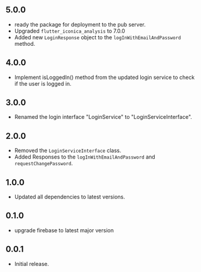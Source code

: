 ## 5.0.0

* ready the package for deployment to the pub server.
* Upgraded `flutter_iconica_analysis` to 7.0.0
* Added new `LoginResponse` object to the `logInWithEmailAndPassword` method.

## 4.0.0

* Implement isLoggedIn() method from the updated login service to check if the user is logged in.

## 3.0.0

* Renamed the login interface "LoginService" to "LoginServiceInterface".

## 2.0.0

* Removed the `LoginServiceInterface` class.
* Added Responses to the `logInWithEmailAndPassword` and `requestChangePassword`.

## 1.0.0

* Updated all dependencies to latest versions.

## 0.1.0

* upgrade firebase to latest major version

## 0.0.1

* Initial release.
